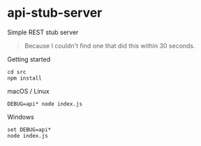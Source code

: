 # api-stub-server
Simple REST stub server

>Because I couldn't find one that did this within 30 seconds.

Getting started

    cd src
    npm install

macOS / Linux

    DEBUG=api* node index.js

Windows

    set DEBUG=api*
    node index.js